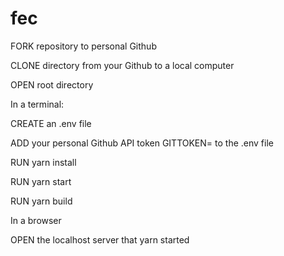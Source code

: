 # fec

FORK repository to personal Github

CLONE directory from your Github to a local computer

OPEN root directory


In a terminal:

CREATE an .env file

ADD your personal Github API token GITTOKEN=<API token> to the .env file

RUN yarn install
  
RUN yarn start
  
RUN yarn build


In a browser
  
OPEN the localhost server that yarn started
